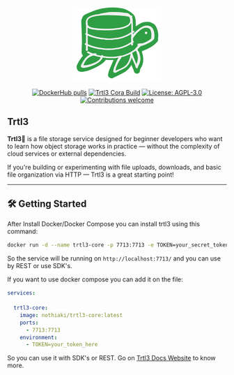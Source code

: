 <div align="center">
  <img alt="Trtl3 Logo" src="https://github.com/blobtrtl3/docs/blob/main/logo/logo.svg" width="200"/>
</div>

<p align="center">
  <a href="https://hub.docker.com/r/nothiaki/trtl3-core"><img src="https://img.shields.io/docker/pulls/nothiaki/trtl3-core.svg" alt="DockerHub pulls"></a>
  <a href="https://github.com/nothiaki/trtl3/actions"><img src="https://img.shields.io/github/actions/workflow/status/nothiaki/trtl3/trtl3-core-publish.yml" alt="Trtl3 Cora Build"></a>
  <a href="LICENSE"><img src="https://img.shields.io/badge/license-AGPL--3.0-blue.svg" alt="License: AGPL-3.0"></a>
  <a href=""><img src="https://img.shields.io/badge/contributions-welcome-brightgreen.svg" alt="Contributions welcome"></a>
</p>

## Trtl3

**Trtl3**🐢 is a file storage service designed for beginner developers who want to learn how object storage works in practice — without
the complexity of cloud services or external dependencies.

If you're building or experimenting with file uploads, downloads, and basic file organization via HTTP — Trtl3 is a great starting point!

---

## 🛠️ Getting Started

After Install Docker/Docker Compose you can install trtl3 using this command:

```bash
docker run -d --name trtl3-core -p 7713:7713 -e TOKEN=your_secret_token nothiaki/trtl3-core:latest
```

So the service will be running on `http://localhost:7713/` and you can use by REST or use SDK's.

If you want to use docker compose you can add it on the file:

```yaml
services:

  trtl3-core:
    image: nothiaki/trtl3-core:latest
    ports:
      - 7713:7713
    environment:
      - TOKEN=your_token_here
```

So you can use it with SDK's or REST.
Go on [Trtl3 Docs Website](https://blobtrtl3.github.io/) to know more.


